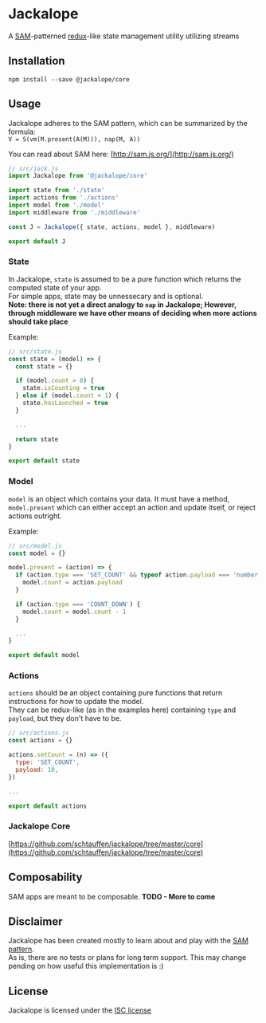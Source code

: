 # Jackalope
A [SAM](http://sam.js.org/)-patterned [redux](https://github.com/reactjs/redux)-like state management utility utilizing streams


## Installation
`npm install --save @jackalope/core`


## Usage

Jackalope adheres to the SAM pattern, which can be summarized by the formula:  
`V = S(vm(M.present(A(M))), nap(M, A))`  

You can read about SAM here: [http://sam.js.org/](http://sam.js.org/)  

```js
// src/jack.js
import Jackalope from '@jackalope/core'

import state from './state'
import actions from './actions'
import model from './model'
import middleware from './middleware'

const J = Jackalope({ state, actions, model }, middleware)

export default J
```


### State
In Jackalope, `state` is assumed to be a pure function which returns the computed state of your app.  
For simple apps, state may be unnessecary and is optional.  
**Note: there is not yet a direct analogy to `nap` in Jackalope; However, through middleware we have other means of deciding when more actions should take place**  

Example:
```js
// src/state.js
const state = (model) => {
  const state = {}

  if (model.count > 0) {
    state.isCounting = true
  } else if (model.count < 1) {
    state.hasLaunched = true
  }

  ...

  return state
}

export default state
```


### Model
`model` is an object which contains your data. It must have a method, `model.present` which can either accept an action and update itself, or reject actions outright.  

Example:
```js
// src/model.js
const model = {}

model.present = (action) => {
  if (action.type === 'SET_COUNT' && typeof action.payload === 'number') {
    model.count = action.payload
  }

  if (action.type === 'COUNT_DOWN') {
    model.count = model.count - 1
  }

  ...
}

export default model
```


### Actions
`actions` should be an object containing pure functions that return instructions for how to update the model.  
They can be redux-like (as in the examples here) containing `type` and `payload`, but they don't have to be.  

```js
// src/actions.js
const actions = {}

actions.setCount = (n) => ({
  type: 'SET_COUNT',
  payload: 10,
})

...

export default actions
```

### Jackalope Core
[https://github.com/schtauffen/jackalope/tree/master/core](https://github.com/schtauffen/jackalope/tree/master/core)


## Composability
SAM apps are meant to be composable. **TODO - More to come**


## Disclaimer
Jackalope has been created mostly to learn about and play with the [SAM pattern](http://sam.js.org/).  
As is, there are no tests or plans for long term support. This may change pending on how useful this implementation is :)


## License
Jackalope is licensed under the [ISC license](https://opensource.org/licenses/ISC)
